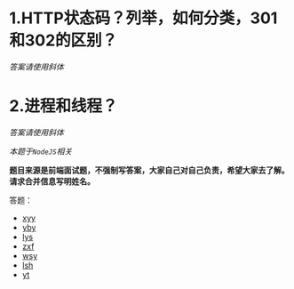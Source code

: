 # 1.HTTP状态码？列举，如何分类，301和302的区别？

_答案请使用斜体_

# 2.进程和线程？

_答案请使用斜体_

_本题于`NodeJS`相关_

**题目来源是前端面试题，不强制写答案，大家自己对自己负责，希望大家去了解。请求合并信息写明姓名。**

答题：

- [xyy](./week2-a-xyy.md)
- [yby](./week2-a-yby.md)
- [lys](week2-a-lys.md)
- [zxf](./week2-a-zxf.md)
- [wsy](./week2-a-wsy.md)
- [lsh](./week2-a-lsh.md)
- [yt](./week2-a-yt.md)